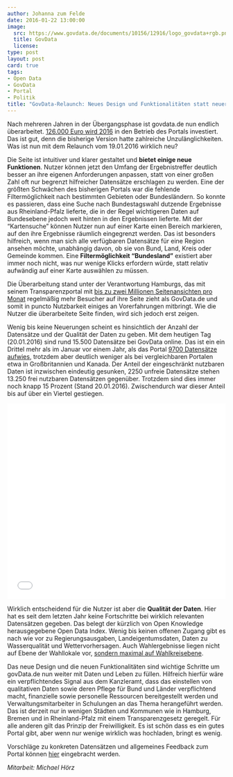 ```yaml
---
author: Johanna zum Felde
date: 2016-01-22 13:00:00
image:
  src: https://www.govdata.de/documents/10156/12916/logo_govdata+rgb.png/
  title: GovData
  license:
type: post
layout: post
card: true
tags:
- Open Data
- GovData
- Portal
- Politik
title: "GovData-Relaunch: Neues Design und Funktionalitäten statt neuer Daten"
---
```


Nach mehreren Jahren in der Übergangsphase ist govdata.de nun endlich überarbeitet. <a href="https://fragdenstaat.de/anfrage/kosten-govdata/#nachricht-37253">126.000 Euro wird 2016</a> in den Betrieb des Portals investiert. Das ist gut, denn die bisherige Version hatte zahlreiche Unzulänglichkeiten. Was ist nun mit dem Relaunch vom 19.01.2016 wirklich neu? 

Die Seite ist intuitiver und klarer gestaltet und <b>bietet einige neue Funktionen</b>. Nutzer können jetzt den Umfang der Ergebnistreffer deutlich besser an ihre eigenen Anforderungen anpassen, statt von einer großen Zahl oft nur begrenzt hilfreicher Datensätze erschlagen zu werden. Eine der größten Schwächen des bisherigen Portals war die fehlende Filtermöglichkeit nach bestimmten Gebieten oder Bundesländern. So konnte es passieren, dass eine Suche nach Bundestagswahl dutzende Ergebnisse aus Rheinland-Pfalz lieferte, die in der Regel wichtigeren Daten auf Bundesebene jedoch weit hinten in den Ergebnissen lieferte. Mit der “Kartensuche” können Nutzer nun auf einer Karte einen Bereich markieren, auf den ihre Ergebnisse räumlich eingegrenzt werden. Das ist besonders hilfreich, wenn man sich alle verfügbaren Datensätze für eine Region ansehen möchte, unabhängig davon, ob sie von Bund, Land, Kreis oder Gemeinde kommen. Eine <b>Filtermöglichkeit “Bundesland”</b> existiert aber immer noch nicht, was nur wenige Klicks erfordern würde, statt relativ aufwändig auf einer Karte auswählen zu müssen.

Die Überarbeitung stand unter der Verantwortung Hamburgs, das mit seinem Transparenzportal mit <a href="http://transparenz.hamburg.de/statistiken/">bis zu zwei Millionen Seitenansichten pro Monat</a> regelmäßig mehr Besucher auf ihre Seite zieht als GovData.de und somit in puncto Nutzbarkeit einiges an Vorerfahrungen mitbringt. Wie die Nutzer die überarbeitete Seite finden, wird sich jedoch erst zeigen.

Wenig bis keine Neuerungen scheint es hinsichtlich der Anzahl der Datensätze und der Qualität der Daten zu geben. Mit dem heutigen Tag (20.01.2016) sind rund 15.500 Datensätze bei GovData online. Das ist ein ein Drittel mehr als im Januar vor einem Jahr, als das Portal <a href="http://www2.datainnovation.org/2015-open-data-g8.pdf">9700 Datensätze aufwies</a>, trotzdem aber deutlich weniger als bei vergleichbaren Portalen etwa in Großbritannien und Kanada. 
Der Anteil der eingeschränkt nutzbaren Daten ist inzwischen eindeutig gesunken, 2250 unfreie Datensätze stehen 13.250 frei nutzbaren Datensätzen gegenüber. Trotzdem sind dies immer noch knapp 15 Prozent (Stand 20.01.2016). Zwischendurch war dieser Anteil bis auf über ein Viertel gestiegen.

<iframe src="//datawrapper.dwcdn.net/J36mu/1/" frameborder="0" allowtransparency="true" allowfullscreen="allowfullscreen" webkitallowfullscreen="webkitallowfullscreen" mozallowfullscreen="mozallowfullscreen" oallowfullscreen="oallowfullscreen" msallowfullscreen="msallowfullscreen" width="100%" height="450"></iframe>
 
Wirklich entscheidend für die Nutzer ist aber die <b>Qualität der Daten</b>. Hier hat es seit dem letzten Jahr keine Fortschritte bei wirklich relevanten Datensätzen gegeben. Das belegt der kürzlich von Open Knowledge herausgegebene Open Data Index. Wenig bis keinen offenen Zugang gibt es nach wie vor zu Regierungsausgaben, Landeigentumsdaten, Daten zu Wasserqualität und Wettervorhersagen. Auch Wahlergebnisse liegen nicht auf Ebene der Wahllokale vor, <a href="http://index.okfn.org/place/germany/">sondern maximal auf Wahlkreisebene</a>.

Das neue Design und die neuen Funktionalitäten sind wichtige Schritte um govData.de nun weiter mit Daten und Leben zu füllen. Hilfreich hierfür wäre ein verpflichtendes Signal aus dem Kanzleramt, dass das einstellen von qualitativen Daten sowie deren Pflege für Bund und Länder verpflichtend macht, finanzielle sowie personelle Ressourcen bereitgestellt werden und Verwaltungsmitarbeiter in Schulungen an das Thema herangeführt werden. Das ist derzeit nur in wenigen Städten und Kommunen wie in Hamburg, Bremen und in Rheinland-Pfalz mit einem Transparenzgesetz geregelt. Für alle anderen gilt das Prinzip der Freiwilligkeit. Es ist schön dass es ein gutes Portal gibt, aber wenn nur wenige wirklich was hochladen, bringt es wenig.

Vorschläge zu konkreten Datensätzen und allgemeines Feedback zum Portal können <a href="https://www.govdata.de/Kontakt">hier</a> eingebracht werden.

<i>Mitarbeit: Michael Hörz</i>
